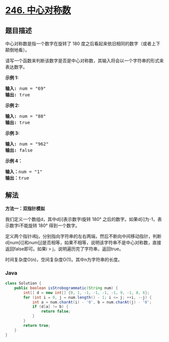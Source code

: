 # [246. 中心对称数](https://leetcode.cn/problems/strobogrammatic-number)

## 题目描述

<p>中心对称数是指一个数字在旋转了&nbsp;180 度之后看起来依旧相同的数字（或者上下颠倒地看）。</p>

<p>请写一个函数来判断该数字是否是中心对称数，其输入将会以一个字符串的形式来表达数字。</p>

<p><strong>示例 1:</strong></p>

<pre><strong>输入:</strong> num = &quot;69&quot;
<strong>输出:</strong> true
</pre>

<p><strong>示例 2:</strong></p>

<pre><strong>输入:</strong> num = &quot;88&quot;
<strong>输出:</strong> true</pre>

<p><strong>示例 3:</strong></p>

<pre><strong>输入:</strong> num = &quot;962&quot;
<strong>输出:</strong> false</pre>

<p><strong>示例 4：</strong></p>

<pre><strong>输入：</strong>num = &quot;1&quot;
<strong>输出：</strong>true
</pre>

## 解法

**方法一：双指针模拟**

我们定义一个数组d，其中d[i]表示数字i旋转 180° 之后的数字。如果d[i]为-1，表示数字i不能旋转 180° 得到一个数字。

定义两个指针i和j，分别指向字符串的左右两端，然后不断向中间移动指针，判断d[num[i]]和num[j]是否相等，如果不相等，说明该字符串不是中心对称数，直接返回false即可。如果i > j，说明遍历完了字符串，返回true。

时间复杂度O(n)，空间复杂度O(1)。其中n为字符串的长度。

### **Java**

```java
class Solution {
    public boolean isStrobogrammatic(String num) {
        int[] d = new int[] {0, 1, -1, -1, -1, -1, 9, -1, 8, 6};
        for (int i = 0, j = num.length() - 1; i <= j; ++i, --j) {
            int a = num.charAt(i) - '0', b = num.charAt(j) - '0';
            if (d[a] != b) {
                return false;
            }
        }
        return true;
    }
}
```
